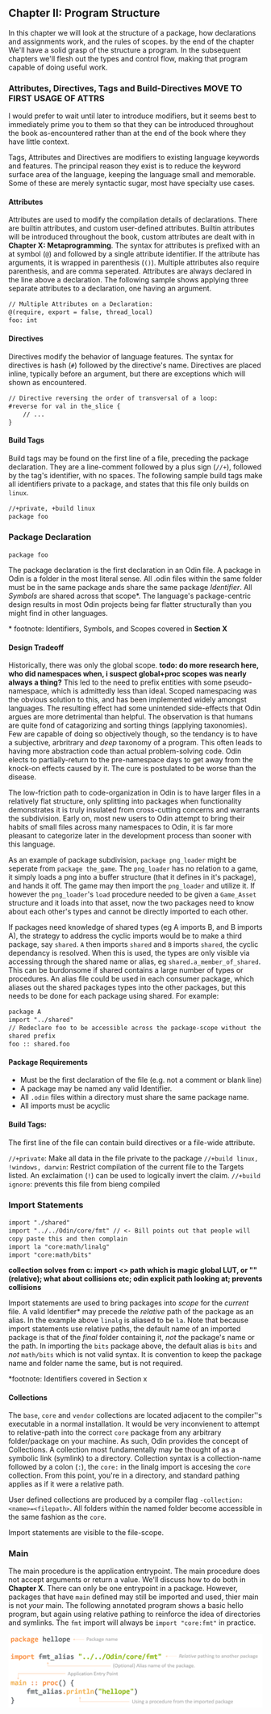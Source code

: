 ## Chapter II: Program Structure

In this chapter we will look at the structure of a package, how declarations and assignments work, and the rules of scopes. by the end of the chapter We'll have a solid grasp of the structure a program. In the subsequent chapters we'll flesh out the types and control flow, making that program capable of doing useful work.

### Attributes, Directives, Tags and Build-Directives **MOVE TO FIRST USAGE OF ATTRS**

I would prefer to wait until later to introduce modifiers, but it seems best to immediately prime you to them so that they can be introduced throughout the book as-encountered rather than at the end of the book where they have little context.

Tags, Attributes and Directives are modifiers to existing language keywords and features. The principal reason they exist is to reduce the keyword surface area of the language, keeping the language small and memorable. Some of these are merely syntactic sugar, most have specialty use cases.

#### Attributes

Attributes are used to modify the compilation details of declarations. There are builtin attributes, and custom user-defined attributes. Builtin attributes will be introduced throughout the book, custom attributes are dealt with in **Chapter X: Metaprogramming**. The syntax for attributes is prefixed with an at symbol (`@`) and followed by a single attribute identifier. If the attribute has arguments, it is wrapped in parenthesis (`()`). Multiple attributes also require parenthesis, and are comma seperated. Attributes are always declared in the line above a declaration. The following sample shows applying three separate attributes to a declaration, one having an argument.

```odin
// Multiple Attributes on a Declaration:
@(require, export = false, thread_local)
foo: int
```

#### Directives

Directives modify the behavior of language features. The syntax for directives is hash (`#`) followed by the directive's name. Directives are placed inline, typically before an argument, but there are exceptions which will shown as encountered.

```odin
// Directive reversing the order of transversal of a loop:
#reverse for val in the_slice {
	// ...
}
```

#### Build Tags

Build tags may be found on the first line of a file, preceding the package declaration. They are a line-comment followed by a plus sign (`//+`), followed by the tag's identifier, with no spaces. The following sample build tags make all identifiers private to a package, and states that this file only builds on `linux`.

```odin
//+private, +build linux
package foo
```

### Package Declaration

`package foo`

The package declaration is the first declaration in an Odin file. A package in Odin is a folder in the most literal sense. All .odin files within the same folder must be in the same package ands share the same package _Identifier_. All _Symbols_ are shared across that scope\*. The language's package-centric design results in most Odin projects being far flatter structurally than you might find in other languages.

\* footnote: Identifiers, Symbols, and Scopes covered in **Section X**

#### Design Tradeoff

Historically, there was only the global scope. **todo: do more research here, who did namespaces when, i suspect global+proc scopes was nearly always a thing?** This led to the need to prefix entities with some pseudo-namespace, which is admittedly less than ideal. Scoped namespacing was the obvious solution to this, and has been implemented widely amongst languages. The resulting effect had some unintended side-effects that Odin argues are more detrimental than helpful. The observation is that humans are quite fond of catagorizing and sorting things (applying taxonomies). Few are capable of doing so objectively though, so the tendancy is to have a subjective, arbritrary and _deep_ taxonomy of a program. This often leads to having more abstraction code than actual problem-solving code. Odin elects to partially-return to the pre-namespace days to get away from the knock-on effects caused by it. The cure is postulated to be worse than the disease.

The low-friction path to code-organization in Odin is to have larger files in a relatively flat structure, only splitting into packages when functionality demonstrates it is truly insulated from cross-cutting concerns and warrants the subdivision. Early on, most new users to Odin attempt to bring their habits of small files across many namespaces to Odin, it is far more pleasant to categorize later in the development process than sooner with this language.

As an example of package subdivision, `package png_loader` might be seperate from `package the_game`. The `png_loader` has no relation to a game, it simply loads a png into a buffer structure (that it defines in it's package), and hands it off. The game may then import the `png_loader` and utilize it. If however the `png_loader`'s `load` procedure needed to be given a `Game_Asset` structure and it loads into that asset, now the two packages need to know about each other's types and cannot be directly imported to each other.

If packages need knowledge of shared types (eg A imports B, and B imports A), the strategy to address the cyclic imports would be to make a third package, say `shared`. `A` then imports `shared` and `B` imports `shared`, the cyclic dependancy is resolved. When this is used, the types are only visible via accessing through the shared name or alias, eg `shared.a_member_of_shared`. This can be burdonsome if shared contains a large number of types or procedures. An alias file could be used in each consumer package, which aliases out the shared packages types into the other packages, but this needs to be done for each package using shared. For example:

```odin
package A
import "../shared"
// Redeclare foo to be accessible across the package-scope without the shared prefix
foo :: shared.foo
```

#### Package Requirements

-   Must be the first declaration of the file (e.g. not a comment or blank line)
-   A package may be named any valid Identifier.
-   All `.odin` files within a directory must share the same package name.
-   All imports must be acyclic

#### Build Tags:

The first line of the file can contain build directives or a file-wide attribute.

`//+private`: Make all data in the file private to the package
`//+build linux, !windows, darwin`: Restrict compilation of the current file to the Targets listed. An exclaimation (`!`) can be used to logically invert the claim.
`//+build ignore`: prevents this file from bieng compiled

### Import Statements

```
import "./shared"
import "../../Odin/core/fmt" // <- Bill points out that people will copy paste this and then complain
import la "core:math/linalg"
import "core:math/bits"
```

**collection solves from c: import <> path which is magic global LUT, or "" (relative); what about collisions etc; odin explicit path looking at; prevents collisions**

Import statements are used to bring packages into _scope_ for the _current_ file. A valid Identifier\* may precede the _relative_ path of the package as an alias. In the example above `linalg` is aliased to be `la`. Note that because import statements use relative paths, the default name of an imported package is that of the _final_ folder containing it, _not_ the package's name or the path. In importing the `bits` package above, the default alias is `bits` and _not_ `math/bits` which is not valid syntax. It is convention to keep the package name and folder name the same, but is not required.

\*footnote: Identifiers covered in Section x

#### Collections

The `base`, `core` and `vendor` collections are located adjacent to the compiler''s executable in a normal installation. It would be very inconvienent to attempt to relative-path into the correct `core` package from any arbitrary folder/package on your machine. As such, Odin provides the concept of Collections. A collection most fundamentally may be thought of as a symbolic link (symlink) to a directory. Collection syntax is a collection-name followed by a colon (`:`), the `core:` in the linalg import is accesing the `core` collection. From this point, you're in a directory, and standard pathing applies as if it were a relative path.

User defined collections are produced by a compiler flag `-collection:<name>=<filepath>`. All folders within the named folder become accessible in the same fashion as the `core`.

Import statements are visible to the file-scope.

### Main

The main procedure is the application entrypoint. The main procedure does not accept arguments or return a value. We'll discuss how to do both in **Chapter X**. There can only be one entrypoint in a package. However, packages that have `main` defined may still be imported and used, thier main is not _your_ main. The following annotated program shows a basic hello program, but again using relative pathing to reinforce the idea of directories and symlinks. The `fmt` import will always be `import "core:fmt"` in practice.

![main](./images/020_main.png "main")
